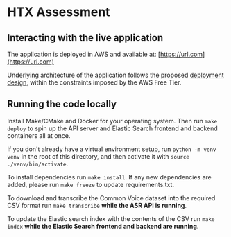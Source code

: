 # HTX Assessment

## Interacting with the live application

The application is deployed in AWS and available at: [https://url.com](https://url.com)

Underlying architecture of the application follows the proposed [deployment design](./deployment-design/design.pdf), within the constraints imposed by the AWS Free Tier.

## Running the code locally

Install Make/CMake and Docker for your operating system. Then run `make deploy` to spin up the API server and Elastic Search frontend and backend containers all at once.

If you don't already have a virtual environment setup,  run `python -m venv venv` in the root of this directory, and then activate it with `source ./venv/bin/activate`.

To install dependencies run `make install`. If any new dependencies are added, please run `make freeze` to update requirements.txt.

To download and transcribe the Common Voice dataset into the required CSV format run `make transcribe` **while the ASR API is running**.

To update the Elastic search index with the contents of the CSV run `make index` **while the Elastic Search frontend and backend are running**.
